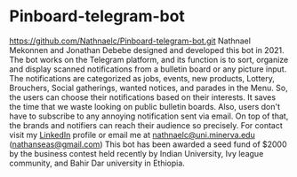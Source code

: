# Pinboard-telegram-bot
https://github.com/Nathnaelc/Pinboard-telegram-bot.git
Nathnael Mekonnen and Jonathan Debebe designed and developed this bot in 2021. The bot works on the Telegram platform, and its function is to sort, organize and display scanned notifications from a bulletin board or any picture input. The notifications are categorized as jobs, events, new products, Lottery, Brouchers, Social gatherings, wanted notices, and parades in the Menu. So, the users can choose their notifications based on their interests. It saves the time that we waste looking on public bulletin boards. Also, users don't have to subscribe to any annoying notification sent via email. On top of that, the brands and notifiers can reach their audience so precisely. 
For contact visit my [LinkedIn](urlwww.linkedin.com/in/nathanseasn) profile or email me at nathnaelc@uni.minerva.edu (nathanseas@gmail.com)
This bot has been awarded a seed fund of $2000 by the business contest held recently by Indian University, Ivy league community, and Bahir Dar university in Ethiopia.

